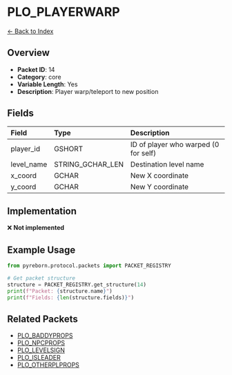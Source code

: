 # PLO_PLAYERWARP

[← Back to Index](../index.md)

## Overview

- **Packet ID**: 14
- **Category**: core
- **Variable Length**: Yes
- **Description**: Player warp/teleport to new position

## Fields

| Field | Type | Description |
|:------|:-----|:------------|
| player_id | GSHORT | ID of player who warped (0 for self) |
| level_name | STRING_GCHAR_LEN | Destination level name |
| x_coord | GCHAR | New X coordinate |
| y_coord | GCHAR | New Y coordinate |

## Implementation

❌ **Not implemented**

## Example Usage

```python
from pyreborn.protocol.packets import PACKET_REGISTRY

# Get packet structure
structure = PACKET_REGISTRY.get_structure(14)
print(f"Packet: {structure.name}")
print(f"Fields: {len(structure.fields)}")
```

## Related Packets

- [PLO_BADDYPROPS](PLO_BADDYPROPS.md)
- [PLO_NPCPROPS](PLO_NPCPROPS.md)
- [PLO_LEVELSIGN](PLO_LEVELSIGN.md)
- [PLO_ISLEADER](PLO_ISLEADER.md)
- [PLO_OTHERPLPROPS](PLO_OTHERPLPROPS.md)
